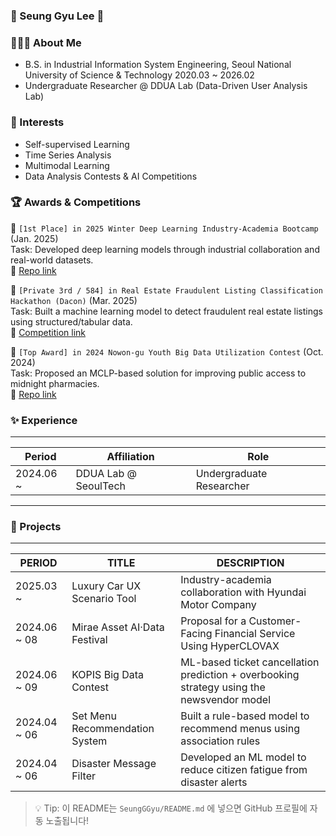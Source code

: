 ### 🙌 Seung Gyu Lee 🙌

### 💁🏻‍♂️ About Me

- B.S. in Industrial Information System Engineering, Seoul National University of Science & Technology 2020.03 ~ 2026.02
- Undergraduate Researcher @ DDUA Lab (Data-Driven User Analysis Lab)  

### 🔎 Interests

- Self-supervised Learning  
- Time Series Analysis  
- Multimodal Learning  
- Data Analysis Contests & AI Competitions  

### 🏆 Awards & Competitions

🥇 `[1st Place] in 2025 Winter Deep Learning Industry-Academia Bootcamp` (Jan. 2025)  
Task: Developed deep learning models through industrial collaboration and real-world datasets.  
🔗 [Repo link](https://github.com/SeungGGyu/2025-Winter-Deep-Learning-Industry-Academia-Bootcamp)

🥉 `[Private 3rd / 584] in Real Estate Fraudulent Listing Classification Hackathon (Dacon)` (Mar. 2025)  
Task: Built a machine learning model to detect fraudulent real estate listings using structured/tabular data.  
🔗 [Competition link](https://dacon.io/competitions/open/236439/overview/description)

🥇 `[Top Award] in 2024 Nowon-gu Youth Big Data Utilization Contest` (Oct. 2024)  
Task: Proposed an MCLP-based solution for improving public access to midnight pharmacies.  
🔗 [Repo link](https://github.com/SeungGGyu/Nowon-2024-Youth-Big-Data-Contest)


### ✨ Experience

---

| Period | Affiliation | Role |
|--------|-------------|------|
| 2024.06 ~ | DDUA Lab @ SeoulTech | Undergraduate Researcher |

---

### 🚀 Projects

---

| PERIOD | TITLE | DESCRIPTION |
|--------|-------|-------------|
| 2025.03 ~        | Luxury Car UX Scenario Tool | Industry-academia collaboration with Hyundai Motor Company |
| 2024.06 ~ 08     | Mirae Asset AI·Data Festival | Proposal for a Customer-Facing Financial Service Using HyperCLOVAX  |
| 2024.06 ~ 09     | KOPIS Big Data Contest | ML-based ticket cancellation prediction + overbooking strategy using the newsvendor model |
| 2024.04 ~ 06     | Set Menu Recommendation System | Built a rule-based model to recommend menus using association rules |
| 2024.04 ~ 06     | Disaster Message Filter | Developed an ML model to reduce citizen fatigue from disaster alerts |




> 💡 Tip: 이 README는 `SeungGGyu/README.md` 에 넣으면 GitHub 프로필에 자동 노출됩니다!
